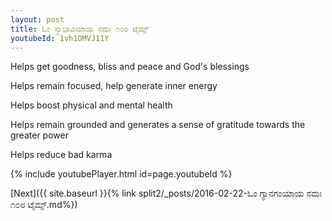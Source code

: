 ```yaml
---
layout: post
title: ಓಂ ಸ್ವಾಭಾವಿಯಾಯ ನಮಃ ೧೦೮ ಟೈಮ್ಸ್
youtubeId: 1vh1DMVJ11Y
---
```

 
 
Helps get goodness, bliss and peace and God's blessings
 
Helps remain focused, help generate inner energy 
 
Helps boost physical and mental health 
 
Helps remain grounded and generates a sense of gratitude towards the greater power 
 
Helps reduce bad karma
 
 
 
 


{% include youtubePlayer.html id=page.youtubeId %}
 
[Next]({{ site.baseurl }}{% link  split2/_posts/2016-02-22-ಓಂ ಗ್ಯಾನಗಂಯಾಯ ನಮಃ ೧೦೮ ಟೈಮ್ಸ್.md%})
 
